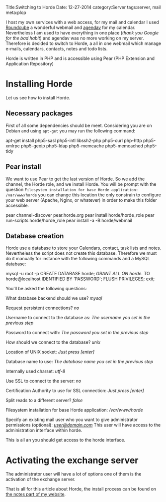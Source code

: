 Title:Switching to Horde
Date: 12-27-2014
category:Server
tags:server, mail
meta:plop

I host my own services with a web access, for my mail and calendar I used
[Roundcube](http://roundcube.org) a wonderful webmail and
[agendav](http://agendav.org) for my calendar. Nevertheless I am used to have
everything in one place (*thank you Google for the bad habit*) and agendav was
no more working on my server. Therefore is decided to switch to Horde, a all in
one webmail which manage e-mails, calendars, contacts, notes and todo lists.

Horde is written in PHP and is accessible using Pear (PHP Extension and
Application Repository)

# Installing Horde

Let us see how to install Horde.

## Necessary packages

First of all some dependencies should be meet. Considering you are on Debian
and using `apt-get` you may run the following command:

  apt-get install php5-sasl php5-intl libssh2-php php5-curl php-http php5-xmlrpc
  php5-geoip php5-ldap php5-memcache php5-memcached php5-tidy

## Pear install

We want to use Pear to get the last version of Horde. So we add the channel, the
Horde role, and we install Horde.
You will be prompt with the question `Filesystem installation for base Horde
application: /var/www/horde` you can change this location the only
constrain to configure your web server (Apache, Nginx, or whatever) in order to
make this folder accessible.

  pear channel-discover pear.horde.org
  pear install horde/horde_role
  pear run-scripts horde/horde_role
  pear install -a -B horde/webmail

## Database creation

Horde use a database to store your Calendars, contact, task lists and
notes. Nevertheless the script does not create this database. Therefore we must
do it manually for instance with the following commands and a MySQL database:

  mysql -u root -p
  CREATE DATABASE horde;
  *GRANT ALL ON horde.* TO horde@localhost IDENTIFIED BY 'PASSWORD';
  FLUSH PRIVILEGES;
  exit;

You'll be asked the following questions:

What database backend should we use? *mysql*

Request persistent connections? *no*

Username to connect to the database as: *The username you set in the previous
step*

Password to connect with: *The password you set in the previous step*

How should we connect to the database? *unix*

Location of UNIX socket: *Just press [enter]*

Database name to use: *The database name you set in the previous step*

Internally used charset: *utf-8*

Use SSL to connect to the server: *no*

Certification Authority to use for SSL connection: *Just press [enter]*

Split reads to a different server? *false*

Filesystem installation for base Horde application: */var/www/horde*

Specify an existing mail user who you want to give administrator permissions
(optional): *user@domain.com* This user will have access to the administration
interface within horde.

This is all an you should get access to the horde interface.

# Activating the exchange server

The administrator user will have a lot of options one of them is the activation
of the exchange server.

That is all for this article about Horde, the install process can be found on
[the notes part of my website](http://www.matthieukeller.com/notes/server/horde).
